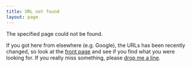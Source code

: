 ```yaml
---
title: URL not found
layout: page
---
```

The specified page could not be found. 

If you got here from elsewhere (e.g. Google), the URLs has been recently changed, so look at the [front page](/) and see if you find what you were looking for. If you really miss something, please [drop me a line](/pages/contact.html).
